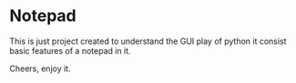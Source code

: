 # Notepad

This is just project created to understand the GUI play of python it consist basic features of a notepad in it.

Cheers, enjoy it.


